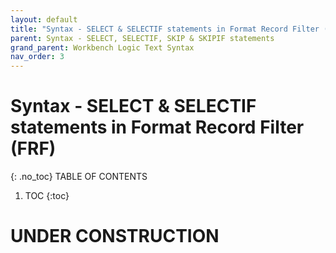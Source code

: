 ```yaml
---
layout: default
title: "Syntax - SELECT & SELECTIF statements in Format Record Filter (FRF)"
parent: Syntax - SELECT, SELECTIF, SKIP & SKIPIF statements
grand_parent: Workbench Logic Text Syntax
nav_order: 3
---
```

# Syntax - SELECT & SELECTIF statements in Format Record Filter (FRF)
{: .no_toc}
TABLE OF CONTENTS 
1. TOC
{:toc}  
 
# UNDER CONSTRUCTION

